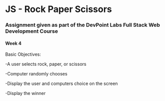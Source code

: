 # JS - Rock Paper Scissors

### Assignment given as part of the DevPoint Labs Full Stack Web Development Course

#### Week 4

Basic Objectives:

-A user selects rock, paper, or scissors

-Computer randomly chooses

-Display the user and computers choice on the screen

-Display the winner
